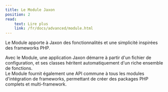 ```yaml
---
title: Le Module Jaxon
position: 2
read:
    text: Lire plus
    link: /fr/docs/advanced/module.html
---
```


Le Module apporte à Jaxon des fonctionnalités et une simplicité inspirées des frameworks PHP.

Avec le Module, une application Jaxon démarre à partir d'un fichier de configuration, et ses classes héritent automatiquement d'un riche ensemble de fonctions.  
Le Module fournit également une API commune à tous les modules d'intégration de frameworks, permettant de créer des packages PHP complets et multi-framework.
